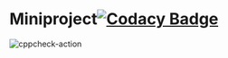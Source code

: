 # Miniproject[![Codacy Badge](https://app.codacy.com/project/badge/Grade/50a478ab79a7427c9a624f546ade3aff)](https://www.codacy.com/gh/99002530/Miniproject/dashboard?utm_source=github.com&amp;utm_medium=referral&amp;utm_content=99002530/Miniproject&amp;utm_campaign=Badge_Grade)
![cppcheck-action](https://github.com/99002530/Miniproject/workflows/cppcheck-action/badge.svg)
